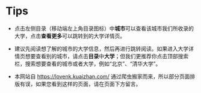 # Tips

- 点击左侧目录（移动端左上角目录图标）中**城市**可以查看该城市我们所收录的大学，点击**查看更多**可以跳转到的大学详情页。

- 建议先阅读想了解的城市的大学信息，然后再进行跳转阅读。如果进入大学详情页想要查看别的城市，请点击**目录**中**大学**；但我们更推荐你点击顶部搜索栏，搜索想要查看的城市或者大学，例如“北京”、“清华大学”。

- 本网站自 <https://lovenk.kuaizhan.com/> 通过爬虫搬家而来，所以部分页面排版有误，如果您看到这样的页面，请在页面下方留言。